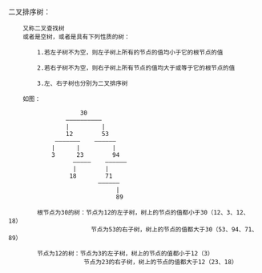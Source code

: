 二叉排序树：

		又称二叉查找树
		或者是空树，或者是具有下列性质的树：

			1.若左子树不为空，则左子树上所有的节点的值均小于它的根节点的值

			2.若右子树不为空，则右子树上所有节点的值均大于或等于它的根节点的值

			3.左、右子树也分别为二叉排序树

		如图：

						30
					——————————
					|		  |
					12		  53
				 ———————	——————
				|      |         |
				3	   23   	 94
					  —————    ——————
					  |		   |
					 18		   71
							 ——————
								  |
								  89

			根节点为30的树：节点为12的左子树，树上的节点的值都小于30（12、3、12、18）
						   节点为53的右子树，树上的节点的值都大于30（53、94、71、89）

			节点为12的树：节点为3的左子树，树上的节点的值都小于12（3）
						 节点为23的右子树，树上的节点的值都大于12（23、18）